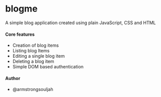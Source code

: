 # blogme
A simple blog application created using plain JavaScript, CSS and HTML

#### Core features
- Creation of blog items
- Listing blog Items
- Editing a single blog item
- Deleting a blog item
- Simple DOM based authentication

#### Author
- @armstrongsouljah
